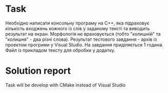 # Task

Необхідно написати консольну програму на С++, яка підраховує кількість входжень кожного із слів у заданому тексті та виводить результат на екран. Морфологія не враховується (тобто "колишній" та "колишня" - два різні слова). Результат тестового завдання - архів із проектом прогрими у Visual Studio. На завдання приділяється 1 година. Файл із прикладом тексту для обробки у додатку.


# Solution report
Task will be develop with CMake instead of Visual Studio
